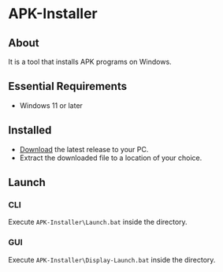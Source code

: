 # APK-Installer
## About
It is a tool that installs APK programs on Windows.
## Essential Requirements
- Windows 11 or later
## Installed
- [Download](https://github.com/moton-03/APK-Installer/releases/latest) the latest release to your PC.
- Extract the downloaded file to a location of your choice.
## Launch
### CLI
Execute `APK-Installer\Launch.bat` inside the directory.
### GUI
Execute `APK-Installer\Display-Launch.bat` inside the directory.
